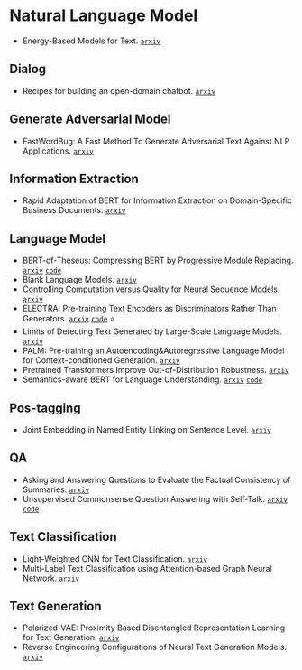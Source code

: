 # Natural Language Model

- Energy-Based Models for Text. [`arxiv`](https://arxiv.org/abs/2004.10188)

## Dialog

- Recipes for building an open-domain chatbot.  [`arxiv`](https://arxiv.org/abs/2004.13637)

## Generate Adversarial Model

- FastWordBug: A Fast Method To Generate Adversarial Text Against NLP Applications. [`arxiv`](https://arxiv.org/pdf/2002.00760.pdf)

## Information Extraction

- Rapid Adaptation of BERT for Information Extraction on Domain-Specific Business Documents. [`arxiv`](https://arxiv.org/pdf/2002.01861.pdf)


## Language Model

- BERT-of-Theseus: Compressing BERT by Progressive Module Replacing. [`arxiv`](https://arxiv.org/abs/2002.02925) [`code`](https://github.com/JetRunner/BERT-of-Theseus)
- Blank Language Models. [`arxiv`](https://arxiv.org/abs/2002.03079)
- Controlling Computation versus Quality for Neural Sequence Models. [`arxiv`](https://arxiv.org/abs/2002.07106)
- ELECTRA: Pre-training Text Encoders as Discriminators Rather Than Generators. [`arxiv`](https://openreview.net/pdf?id=r1xMH1BtvB) [`code`](https://github.com/google-research/electra) :star:
- Limits of Detecting Text Generated by Large-Scale Language Models. [`arxiv`](https://arxiv.org/abs/2002.03438)
- PALM: Pre-training an Autoencoding&Autoregressive Language Model for Context-conditioned Generation. [`arxiv`](https://arxiv.org/abs/2004.07159) 
- Pretrained Transformers Improve Out-of-Distribution Robustness. [`arxiv`](https://arxiv.org/abs/2004.06100)
- Semantics-aware BERT for Language Understanding. [`arxiv`](https://arxiv.org/pdf/1909.02209.pdf) [`code`](https://github.com/cooelf/SemBERT)

## Pos-tagging

- Joint Embedding in Named Entity Linking on Sentence Level. [`arxiv`](https://arxiv.org/abs/2002.04936)

## QA

- Asking and Answering Questions to Evaluate the Factual Consistency of Summaries. [`arxiv`](https://arxiv.org/abs/2004.04228)
- Unsupervised Commonsense Question Answering with Self-Talk. [`arxiv`](https://arxiv.org/abs/2004.05483) [`code`](https://github.com/vered1986/self_talk)

## Text Classification

- Light-Weighted CNN for Text Classification. [`arxiv`](https://arxiv.org/pdf/2004.07922.pdf)
- Multi-Label Text Classification using Attention-based Graph Neural Network. [`arxiv`](https://arxiv.org/abs/2003.11644)

## Text Generation

- Polarized-VAE: Proximity Based Disentangled Representation Learning for Text Generation. [`arxiv`](https://arxiv.org/abs/2004.10809)
- Reverse Engineering Configurations of Neural Text Generation Models.  [`arxiv`](https://arxiv.org/abs/2004.06201)

